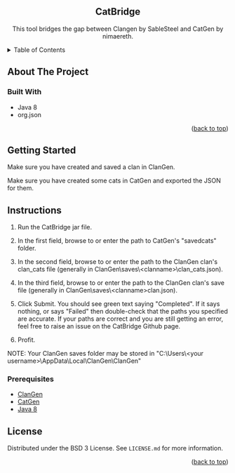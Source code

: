 <!-- Improved compatibility of back to top link: See: https://github.com/othneildrew/Best-README-Template/pull/73 -->
<a name="readme-top"></a>
<!--
*** Thanks for checking out the Best-README-Template. If you have a suggestion
*** that would make this better, please fork the repo and create a pull request
*** or simply open an issue with the tag "enhancement".
*** Don't forget to give the project a star!
*** Thanks again! Now go create something AMAZING! :D
-->

<!-- PROJECT LOGO -->
<br />

<h2 align="center">CatBridge</h2>

  <p align="center">
    This tool bridges the gap between Clangen by SableSteel and CatGen by nimaereth.
  </p>
</div>



<!-- TABLE OF CONTENTS -->
<details>
  <summary>Table of Contents</summary>
  <ol>
    <li>
      <a href="#about-the-project">About The Project</a>
      <ul>
        <li><a href="#built-with">Built With</a></li>
      </ul>
    </li>
    <li>
      <a href="#getting-started">Getting Started</a>
      <ul>
        <li><a href="#prerequisites">Prerequisites</a></li>
      </ul>
    </li>
    <li><a href="#license">License</a></li>
  </ol>
</details>



<!-- ABOUT THE PROJECT -->
## About The Project


### Built With

* Java 8
* org.json

<p align="right">(<a href="#readme-top">back to top</a>)</p>


<!-- GETTING STARTED -->
## Getting Started

Make sure you have created and saved a clan in ClanGen.

Make sure you have created some cats in CatGen and exported the JSON for them.


<!-- INSTRUCTIONS -->
## Instructions

1. Run the CatBridge jar file.
   
2. In the first field, browse to or enter the path to CatGen's "savedcats" folder.

3. In the second field, browse to or enter the path to the ClanGen clan's clan_cats file (generally in ClanGen\saves\\<clanname\>\clan_cats.json).

4. In the third field, browse to or enter the path to the ClanGen clan's save file (generally in ClanGen\saves\\<clanname\>clan.json).

5. Click Submit. You should see green text saying "Completed". If it says nothing, or says "Failed" then double-check that the paths you specified are accurate. If your paths are correct and you are still getting an error, feel free to raise an issue on the CatBridge Github page.

6. Profit.

NOTE: Your ClanGen saves folder may be stored in "C:\Users\\<your username\>\AppData\Local\ClanGen\ClanGen"


### Prerequisites

* <a href="https://github.com/ClanGenOfficial/clangen">ClanGen</a>
* <a href="https://github.com/nimaereth/CatGen">CatGen</a>
* <a href="https://www.java.com/download/ie_manual.jsp">Java 8</a>


<!-- LICENSE -->
## License

Distributed under the BSD 3 License. See `LICENSE.md` for more information.

<p align="right">(<a href="#readme-top">back to top</a>)</p>

<!-- MARKDOWN LINKS & IMAGES -->
<!-- https://www.markdownguide.org/basic-syntax/#reference-style-links -->
[contributors-shield]: https://img.shields.io/github/contributors/skmoOcean/CatBridge.svg?style=for-the-badge
[contributors-url]: https://github.com/skmoOcean/CatBridge/graphs/contributors
[forks-shield]: https://img.shields.io/github/forks/skmoOcean/CatBridge.svg?style=for-the-badge
[forks-url]: https://github.com/skmoOcean/CatBridge/network/members
[stars-shield]: https://img.shields.io/github/stars/skmoOcean/CatBridge.svg?style=for-the-badge
[stars-url]: https://github.com/skmoOcean/CatBridge/stargazers
[issues-shield]: https://img.shields.io/github/issues/skmoOcean/CatBridge.svg?style=for-the-badge
[issues-url]: https://github.com/skmoOcean/CatBridge/issues
[license-shield]: https://img.shields.io/github/license/skmoOcean/CatBridge.svg?style=for-the-badge
[license-url]: https://github.com/skmoOcean/CatBridge/blob/master/LICENSE.txt
[linkedin-shield]: https://img.shields.io/badge/-LinkedIn-black.svg?style=for-the-badge&logo=linkedin&colorB=555
[linkedin-url]: https://linkedin.com/in/linkedin_username
[product-screenshot]: images/screenshot.png
[Next.js]: https://img.shields.io/badge/next.js-000000?style=for-the-badge&logo=nextdotjs&logoColor=white
[Next-url]: https://nextjs.org/
[React.js]: https://img.shields.io/badge/React-20232A?style=for-the-badge&logo=react&logoColor=61DAFB
[React-url]: https://reactjs.org/
[Vue.js]: https://img.shields.io/badge/Vue.js-35495E?style=for-the-badge&logo=vuedotjs&logoColor=4FC08D
[Vue-url]: https://vuejs.org/
[Angular.io]: https://img.shields.io/badge/Angular-DD0031?style=for-the-badge&logo=angular&logoColor=white
[Angular-url]: https://angular.io/
[Svelte.dev]: https://img.shields.io/badge/Svelte-4A4A55?style=for-the-badge&logo=svelte&logoColor=FF3E00
[Svelte-url]: https://svelte.dev/
[Laravel.com]: https://img.shields.io/badge/Laravel-FF2D20?style=for-the-badge&logo=laravel&logoColor=white
[Laravel-url]: https://laravel.com
[Bootstrap.com]: https://img.shields.io/badge/Bootstrap-563D7C?style=for-the-badge&logo=bootstrap&logoColor=white
[Bootstrap-url]: https://getbootstrap.com
[JQuery.com]: https://img.shields.io/badge/jQuery-0769AD?style=for-the-badge&logo=jquery&logoColor=white
[JQuery-url]: https://jquery.com 
